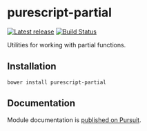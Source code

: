 # purescript-partial

[![Latest release](http://img.shields.io/bower/v/purescript-partial.svg)](https://github.com/purescript/purescript-partial/releases)
[![Build Status](https://travis-ci.org/purescript/purescript-partial.svg?branch=master)](https://travis-ci.org/purescript/purescript-partial)

Utilities for working with partial functions.

## Installation

```
bower install purescript-partial
```

## Documentation

Module documentation is [published on Pursuit](http://pursuit.purescript.org/packages/purescript-partial).
